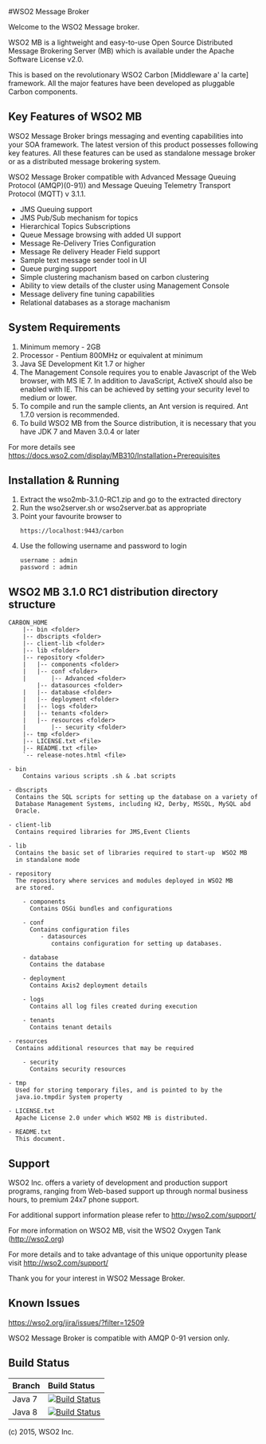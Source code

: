 #WSO2 Message Broker

Welcome to the WSO2 Message broker.

WSO2 MB is a lightweight and easy-to-use Open Source Distributed Message Brokering
Server (MB) which is available under the Apache Software License v2.0.

This is based on the revolutionary WSO2 Carbon [Middleware a' la carte]
framework. All the major features have been developed as pluggable Carbon
components.

<h2>Key Features of WSO2 MB</h2>
WSO2 Message Broker brings messaging and eventing capabilities into your SOA framework.
The latest version of this product possesses following key features. All these features
can be used as standalone message broker or as a distributed message brokering system.

WSO2 Message Broker compatible with Advanced Message Queuing Protocol (AMQP)(0-91)) 
and  Message Queuing Telemetry Transport Protocol (MQTT) v 3.1.1. 
<ul>
<li> JMS Queuing support </li>
<li> JMS Pub/Sub mechanism for topics </li>
<li> Hierarchical Topics Subscriptions </li>
<li> Queue Message browsing with added UI support </li>
<li> Message Re-Delivery Tries Configuration </li>
<li> Message Re delivery Header Field support </li>
<li> Sample text message sender tool in UI </li>
<li> Queue purging support </li>
<li> Simple clustering machanism based on carbon clustering </li>
<li> Ability to view details of the cluster using Management Console </li>
<li> Message delivery fine tuning capabilities </li>
<li> Relational databases as a storage machanism </li>
</ul>

<h2>System Requirements</h2>
<ol>
<li> Minimum memory - 2GB </li>
<li> Processor      - Pentium 800MHz or equivalent at minimum </li>
<li> Java SE Development Kit 1.7 or higher </li>
<li> The Management Console requires you to enable Javascript of the Web browser,
   with MS IE 7. In addition to JavaScript, ActiveX should also be enabled
   with IE. This can be achieved by setting your security level to
   medium or lower. </li>
<li> To compile and run the sample clients, an Ant version is required. Ant 1.7.0
   version is recommended. </li>
<li> To build WSO2 MB from the Source distribution, it is necessary that you have
   JDK 7  and Maven 3.0.4 or later </li>
</ol>

For more details see
    https://docs.wso2.com/display/MB310/Installation+Prerequisites

<h2>Installation & Running</h2>

<ol>
<li> Extract the wso2mb-3.1.0-RC1.zip and go to the extracted directory </li>
<li> Run the wso2server.sh or wso2server.bat as appropriate </li>
<li> Point your favourite browser to

    https://localhost:9443/carbon
</li>
<li> Use the following username and password to login

    username : admin
    password : admin
</li>
</ol>

<h2>WSO2 MB 3.1.0 RC1 distribution directory structure</h2>

	CARBON_HOME
		|-- bin <folder>
		|-- dbscripts <folder>
		|-- client-lib <folder>
		|-- lib <folder>
		|-- repository <folder>
		|   |-- components <folder>
		|   |-- conf <folder>
		|       |-- Advanced <folder>
            |-- datasources <folder>
		|   |-- database <folder>
		|   |-- deployment <folder>
		|   |-- logs <folder>
		|   |-- tenants <folder>
		|   |-- resources <folder>
		|       |-- security <folder>
		|-- tmp <folder>
		|-- LICENSE.txt <file>
		|-- README.txt <file>
		`-- release-notes.html <file>

    - bin
	    Contains various scripts .sh & .bat scripts

    - dbscripts
      Contains the SQL scripts for setting up the database on a variety of
      Database Management Systems, including H2, Derby, MSSQL, MySQL abd
      Oracle.

    - client-lib
      Contains required libraries for JMS,Event Clients

    - lib
      Contains the basic set of libraries required to start-up  WSO2 MB
      in standalone mode

    - repository
      The repository where services and modules deployed in WSO2 MB
      are stored.

        - components
          Contains OSGi bundles and configurations
      
        - conf
          Contains configuration files
             - datasources
                contains configuration for setting up databases.
         
        - database
          Contains the database

        - deployment
          Contains Axis2 deployment details
          
        - logs
          Contains all log files created during execution

        - tenants
          Contains tenant details

    - resources
      Contains additional resources that may be required

        - security
          Contains security resources
          
    - tmp
      Used for storing temporary files, and is pointed to by the
      java.io.tmpdir System property

    - LICENSE.txt
      Apache License 2.0 under which WSO2 MB is distributed.

    - README.txt
      This document.



<h2>Support</h2>
WSO2 Inc. offers a variety of development and production support
programs, ranging from Web-based support up through normal business
hours, to premium 24x7 phone support.

For additional support information please refer to http://wso2.com/support/

For more information on WSO2 MB, visit the WSO2 Oxygen Tank (http://wso2.org)

For more details and to take advantage of this unique opportunity please visit
http://wso2.com/support/

Thank you for your interest in WSO2 Message Broker.

<h2>Known Issues</h2>

https://wso2.org/jira/issues/?filter=12509

 WSO2 Message Broker is compatible with AMQP 0-91 version only.

<h2> Build Status </h2>

|  Branch | Build Status |
| :------------ |:-------------
| Java 7      | [![Build Status](https://wso2.org/jenkins/job/product-mb/badge/icon)](https://wso2.org/jenkins/job/product-mb) |
| Java 8 | [![Build Status](https://wso2.org/jenkins/job/product-mb__java8/badge/icon)](https://wso2.org/jenkins/job/product-mb__java8/) |


(c) 2015, WSO2 Inc.

